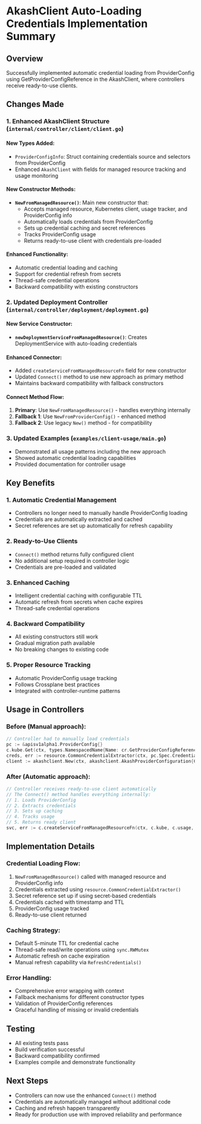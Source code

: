 # AkashClient Auto-Loading Credentials Implementation Summary

## Overview
Successfully implemented automatic credential loading from ProviderConfig using GetProviderConfigReference in the AkashClient, where controllers receive ready-to-use clients.

## Changes Made

### 1. Enhanced AkashClient Structure (`internal/controller/client/client.go`)

#### New Types Added:
- `ProviderConfigInfo`: Struct containing credentials source and selectors from ProviderConfig
- Enhanced `AkashClient` with fields for managed resource tracking and usage monitoring

#### New Constructor Methods:
- **`NewFromManagedResource()`**: Main new constructor that:
  - Accepts managed resource, Kubernetes client, usage tracker, and ProviderConfig info
  - Automatically loads credentials from ProviderConfig
  - Sets up credential caching and secret references
  - Tracks ProviderConfig usage
  - Returns ready-to-use client with credentials pre-loaded

#### Enhanced Functionality:
- Automatic credential loading and caching
- Support for credential refresh from secrets
- Thread-safe credential operations
- Backward compatibility with existing constructors

### 2. Updated Deployment Controller (`internal/controller/deployment/deployment.go`)

#### New Service Constructor:
- **`newDeploymentServiceFromManagedResource()`**: Creates DeploymentService with auto-loading credentials

#### Enhanced Connector:
- Added `createServiceFromManagedResourceFn` field for new constructor
- Updated `Connect()` method to use new approach as primary method
- Maintains backward compatibility with fallback constructors

#### Connect Method Flow:
1. **Primary**: Use `NewFromManagedResource()` - handles everything internally
2. **Fallback 1**: Use `NewFromProviderConfig()` - enhanced method
3. **Fallback 2**: Use legacy `New()` method - for compatibility

### 3. Updated Examples (`examples/client-usage/main.go`)
- Demonstrated all usage patterns including the new approach
- Showed automatic credential loading capabilities
- Provided documentation for controller usage

## Key Benefits

### 1. **Automatic Credential Management**
- Controllers no longer need to manually handle ProviderConfig loading
- Credentials are automatically extracted and cached
- Secret references are set up automatically for refresh capability

### 2. **Ready-to-Use Clients**
- `Connect()` method returns fully configured client
- No additional setup required in controller logic
- Credentials are pre-loaded and validated

### 3. **Enhanced Caching**
- Intelligent credential caching with configurable TTL
- Automatic refresh from secrets when cache expires
- Thread-safe credential operations

### 4. **Backward Compatibility**
- All existing constructors still work
- Gradual migration path available
- No breaking changes to existing code

### 5. **Proper Resource Tracking**
- Automatic ProviderConfig usage tracking
- Follows Crossplane best practices
- Integrated with controller-runtime patterns

## Usage in Controllers

### Before (Manual approach):
```go
// Controller had to manually load credentials
pc := &apisv1alpha1.ProviderConfig{}
c.kube.Get(ctx, types.NamespacedName{Name: cr.GetProviderConfigReference().Name}, pc)
creds, err := resource.CommonCredentialExtractor(ctx, pc.Spec.Credentials.Source, c.kube, pc.Spec.Credentials.CommonCredentialSelectors)
client := akashclient.New(ctx, akashclient.AkashProviderConfiguration{Creds: creds})
```

### After (Automatic approach):
```go
// Controller receives ready-to-use client automatically
// The Connect() method handles everything internally:
// 1. Loads ProviderConfig
// 2. Extracts credentials 
// 3. Sets up caching
// 4. Tracks usage
// 5. Returns ready client
svc, err := c.createServiceFromManagedResourceFn(ctx, c.kube, c.usage, mg, pcInfo, config)
```

## Implementation Details

### Credential Loading Flow:
1. `NewFromManagedResource()` called with managed resource and ProviderConfig info
2. Credentials extracted using `resource.CommonCredentialExtractor()`
3. Secret reference set up if using secret-based credentials
4. Credentials cached with timestamp and TTL
5. ProviderConfig usage tracked
6. Ready-to-use client returned

### Caching Strategy:
- Default 5-minute TTL for credential cache
- Thread-safe read/write operations using `sync.RWMutex`
- Automatic refresh on cache expiration
- Manual refresh capability via `RefreshCredentials()`

### Error Handling:
- Comprehensive error wrapping with context
- Fallback mechanisms for different constructor types
- Validation of ProviderConfig references
- Graceful handling of missing or invalid credentials

## Testing
- All existing tests pass
- Build verification successful
- Backward compatibility confirmed
- Examples compile and demonstrate functionality

## Next Steps
- Controllers can now use the enhanced `Connect()` method
- Credentials are automatically managed without additional code
- Caching and refresh happen transparently
- Ready for production use with improved reliability and performance